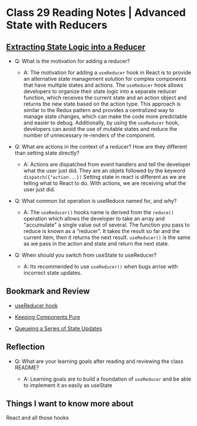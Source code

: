 # Class 29 Reading Notes | Advanced State with Reducers

## [Extracting State Logic into a Reducer](https://react.dev/learn/extracting-state-logic-into-a-reducer)

- Q: What is the motivation for adding a reducer?

  - A: The motivation for adding a `useReducer` hook in React is to provide an alternative state management solution for complex components that have multiple states and actions. The `useReducer` hook allows developers to organize their state logic into a separate reducer function, which receives the current state and an action object and returns the new state based on the action type. This approach is similar to the Redux pattern and provides a centralized way to manage state changes, which can make the code more predictable and easier to debug. Additionally, by using the `useReducer` hook, developers can avoid the use of mutable states and reduce the number of unnecessary re-renders of the component.

- Q: What are actions in the context of a reducer? How are they different than setting state directly?

  - A: Actions are dispatched from event handlers and tell the developer what the user just did. They are an objets followed by the keyword `dispatch({"action...})` Setting state in react is different as we are telling what to React to do. With actions, we are receiving what the user just did. 
  

- Q: What common list operation is useReduce named for, and why?

  - A: The `useReducer()` hooks name is derived from the `reduce()` operation which allows the developer to take an array and "accumulate" a single value out of several. The function you pass to reduce is known as a “reducer”. It takes the result so far and the current item, then it returns the next result. `useReducer()` is the same as we pass in the action and state and return the next state.

- Q: When should you switch from useState to useReducer?

  - A: Its recommended to use `useReducer()` when bugs arrise with incorrect state updates.

## Bookmark and Review

- [useReducer hook](https://react.dev/reference/react/useReducer)

- [Keeping Components Pure](https://react.dev/learn/keeping-components-pure)

- [Queueing a Series of State Updates](https://react.dev/learn/queueing-a-series-of-state-updates)

## Reflection

- Q: What are your learning goals after reading and reviewing the class README?

  - A: Learning goals are to build a foundation of `useReducer` and be able to implement it as easily as useState

## Things I want to know more about

React and all those hooks
